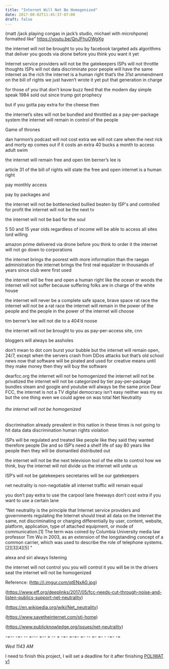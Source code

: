 ```yaml
---
title: "Internet Will Not Be Homogenized"
date: 2017-08-02T11:45:37-07:00
draft: false
---
```


(matt /jack playing congas in jack’s studio, michael with microhpone)
formatted like” https://youtu.be/QnJFhuOWgXg

the internet will not be brought to you by facebook
targeted ads algorithms that deliver you goods via drone
before you think you want it yet

Internet service providers will not be the gatekeepers
ISPs will not throttle thoughts
ISPs will not data discriminate
poor people will have the same internet as the rich
the internet is a human right
that’s the 31st ammendment on the bill of rights
we just haven’t wrote it yet
put that generation in charge

for those of you that don’t know
buzz feed that the modern day simple speak
1984 sold out since trump got prophecy

but if you gotta pay extra for the cheese then

the internet’s sites will not be bundled and throttled as a pay-per-package system
the internet will remain in control of the people

Game of thrones

dan harmon’s podcast will not cost extra
we will not care when the next rick and morty ep comes out if it costs an extra 40 bucks a month to access adult swim

the internet will remain free and open
tim berner’s lee is

article 31 of the bill of rights will state the free and open internet is a human right


pay monthly access

pay by packages and

the internet will not be bottlenecked bullied beaten by ISP's and controlled for profit
the internet will not be the next tv

the internet will not be bad for the soul

5 50 and 15 year olds regardless of income will be able to access all sites lord willing

amazon prime delivered via drone before you think to order it
the internet will not go down to corporations

the internet brings the poorest with more information than the raegan administration
the internet brings the first real equalizer in thousands of years since club were first used

the internet will be free and open
a human right like the ocean or woods
the internet will not suffer because suffering folks are in charge of the white house

the internet will never be a complete safe space, brave space rat race
the internet will not be a rat race
the internet will remain in the power of the people and the people in the power of the internet will choose

tim berner’s lee will not die to a 404’d noose

the internet will not be brought to you as pay-per-access site,
cnn

bloggers will always be assholes

don’t mean to dot com burst your bubble but the internet will remain open, 24/7, except when the servers crash from DDos attacks
but that’s old school news now that
software will be pirated and used for creative means until they make money
then they will buy the software

dearfcc.org
the internet will not be homogenized
the internet will not be privatized
the internet will not be categorized by tier pay-per-package bundles
steam and google and youtube will always be the same price
Dear FCC, the internet is not a TV
digital democracy isn’t easy
neither was my ex but the one thing even we could agree on was
total Net Neutrality

###### the internet will not be homogenized

discrimination already prevalent in this nation
in these times is not going to hit data
data discrimination human rights violation

ISPs will be regulated and treated like people
like they said they wanted
therefore people Die and so ISP’s need a shelf life of say 80 years
like people
then they will be dismantled distributed out

the internet will not be the next television
tool of the elite to control how we think, buy
the internet will not divide us
the internet will unite us

ISP’s will not be gatekeepers
secretaries will be our gatekeepers

net neutrality is non-negotiable
all internet traffic will remain equal

you don’t pay extra to use the carpool lane
freeways don’t cost extra if you want to use a certain lane

 "Net neutrality is the principle that Internet service providers and governments regulating the Internet should treat all data on the Internet the same, not discriminating or charging differentially by user, content, website, platform, application, type of attached equipment, or mode of communication.[1] The term was coined by Columbia University media law professor Tim Wu in 2003, as an extension of the longstanding concept of a common carrier, which was used to describe the role of telephone systems.[2][3][4][5] "

alexa and siri always listening

the internet will not control you you will control it
you will be in the drivers seat
the internet will not be homogenized

Reference:
(http://i.imgur.com/qtENxAG.jpg)

(https://www.eff.org/deeplinks/2017/05/fcc-needs-cut-through-noise-and-listen-publics-support-net-neutrality)

(https://en.wikipedia.org/wiki/Net_neutrality)

(https://www.savetheinternet.com/sti-home)

(https://www.publicknowledge.org/issues/net-neutrality)


-=-- -=- -- =--- =-- = -- = -=- =-=- =- -- =- =- - -=- -=

*Wed 1143 AM*

I need to finish this project, I will set a deadline for it after finishing [POLIWAT v1](/2017/08/02/poliwat-master-doc/)
